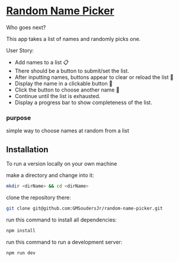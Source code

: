 # [Random Name Picker](https://www.random-name-picker-alpha.vercel.app "Gerald's Random Name Picker")

Who goes next?

This app takes a list of names and randomly picks one.

User Story:
- Add names to a list 📋
- There should be a button to submit/set the list.
- After inputting names, buttons appear to clear or reload the list 🔄
- Display the name in a clickable button 📛
- Click the button to choose another name 🎰 
- Continue until the list is exhausted.
- Display a progress bar to show completeness of the list.

### purpose
simple way to choose names at random from a list

## Installation
To run a version locally on your own machine

make a directory and change into it:

```bash
mkdir <dirName> && cd <dirName>
```

clone the repository there:

```bash
git clone git@github.com:GMSoudersJr/random-name-picker.git
```

run this command to install all dependencies:

```bash
npm install
```

run this command to run a development server:

```bash
npm run dev
```
